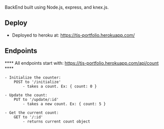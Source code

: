 BackEnd built using Node.js, express, and knex.js.

## Deploy
 - Deployed to heroku at: https://tjs-portfolio.herokuapp.com/

## Endpoints

**** All endpoints start with:  https://tjs-portfolio.herokuapp.com/api/count ****

    - Initialize the counter:
        POST to '/initialize'
            - takes a count. Ex: { count: 0 }
    
    - Update the count:
        PUT to '/update/:id'
            - takes a new count. Ex: { count: 5 }

    - Get the current count:
        GET to '/:id'
            - returns current count object